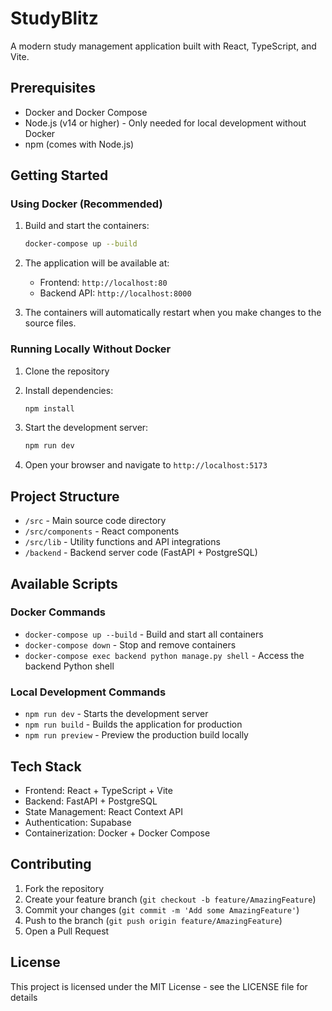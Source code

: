 # StudyBlitz

A modern study management application built with React, TypeScript, and Vite.

## Prerequisites

- Docker and Docker Compose
- Node.js (v14 or higher) - Only needed for local development without Docker
- npm (comes with Node.js)

## Getting Started

### Using Docker (Recommended)

1. Build and start the containers:
   ```bash
   docker-compose up --build
   ```

2. The application will be available at:
   - Frontend: `http://localhost:80`
   - Backend API: `http://localhost:8000`

3. The containers will automatically restart when you make changes to the source files.

### Running Locally Without Docker

1. Clone the repository
2. Install dependencies:
   ```bash
   npm install
   ```

3. Start the development server:
   ```bash
   npm run dev
   ```

4. Open your browser and navigate to `http://localhost:5173`

## Project Structure

- `/src` - Main source code directory
- `/src/components` - React components
- `/src/lib` - Utility functions and API integrations
- `/backend` - Backend server code (FastAPI + PostgreSQL)

## Available Scripts

### Docker Commands
- `docker-compose up --build` - Build and start all containers
- `docker-compose down` - Stop and remove containers
- `docker-compose exec backend python manage.py shell` - Access the backend Python shell

### Local Development Commands
- `npm run dev` - Starts the development server
- `npm run build` - Builds the application for production
- `npm run preview` - Preview the production build locally

## Tech Stack

- Frontend: React + TypeScript + Vite
- Backend: FastAPI + PostgreSQL
- State Management: React Context API
- Authentication: Supabase
- Containerization: Docker + Docker Compose

## Contributing

1. Fork the repository
2. Create your feature branch (`git checkout -b feature/AmazingFeature`)
3. Commit your changes (`git commit -m 'Add some AmazingFeature'`)
4. Push to the branch (`git push origin feature/AmazingFeature`)
5. Open a Pull Request

## License

This project is licensed under the MIT License - see the LICENSE file for details
